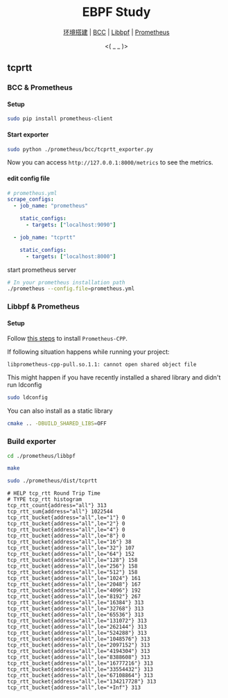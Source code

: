 <div align="center">

<h1>EBPF Study</h1>

[环境搭建](./SETUP.md) | [BCC](./bcc) | [Libbpf](./libbpf) | [Prometheus](./prometheus)

<( \_ \_ )>

</div>

## tcprtt

### BCC & Prometheus

#### Setup

```sh
sudo pip install prometheus-client
```

#### Start exporter

```sh
sudo python ./prometheus/bcc/tcprtt_exporter.py
```

Now you can access `http://127.0.0.1:8000/metrics` to see the metrics.

#### edit config file

```yml
# prometheus.yml
scrape_configs:
  - job_name: "prometheus"

    static_configs:
      - targets: ["localhost:9090"]

  - job_name: "tcprtt"

    static_configs:
      - targets: ["localhost:8000"]
```

start prometheus server

```sh
# In your prometheus installation path
./prometheus --config.file=prometheus.yml
```

### Libbpf & Prometheus

#### Setup

Follow [this steps](https://jupp0r.github.io/prometheus-cpp/#autotoc_md4) to install `Prometheus-CPP`.

If following situation happens while running your project:

```
libprometheus-cpp-pull.so.1.1: cannot open shared object file
```

This might happen if you have recently installed a shared library and didn't run ldconfig

```sh
sudo ldconfig
```

You can also install as a static library

```sh
cmake .. -DBUILD_SHARED_LIBS=OFF
```

### Build exporter

```sh
cd ./prometheus/libbpf
```

```sh
make
```

```sh
sudo ./prometheus/dist/tcprtt
```

```
# HELP tcp_rtt Round Trip Time
# TYPE tcp_rtt histogram
tcp_rtt_count{address="all"} 313
tcp_rtt_sum{address="all"} 1022544
tcp_rtt_bucket{address="all",le="1"} 0
tcp_rtt_bucket{address="all",le="2"} 0
tcp_rtt_bucket{address="all",le="4"} 0
tcp_rtt_bucket{address="all",le="8"} 0
tcp_rtt_bucket{address="all",le="16"} 38
tcp_rtt_bucket{address="all",le="32"} 107
tcp_rtt_bucket{address="all",le="64"} 152
tcp_rtt_bucket{address="all",le="128"} 158
tcp_rtt_bucket{address="all",le="256"} 158
tcp_rtt_bucket{address="all",le="512"} 158
tcp_rtt_bucket{address="all",le="1024"} 161
tcp_rtt_bucket{address="all",le="2048"} 167
tcp_rtt_bucket{address="all",le="4096"} 192
tcp_rtt_bucket{address="all",le="8192"} 267
tcp_rtt_bucket{address="all",le="16384"} 313
tcp_rtt_bucket{address="all",le="32768"} 313
tcp_rtt_bucket{address="all",le="65536"} 313
tcp_rtt_bucket{address="all",le="131072"} 313
tcp_rtt_bucket{address="all",le="262144"} 313
tcp_rtt_bucket{address="all",le="524288"} 313
tcp_rtt_bucket{address="all",le="1048576"} 313
tcp_rtt_bucket{address="all",le="2097152"} 313
tcp_rtt_bucket{address="all",le="4194304"} 313
tcp_rtt_bucket{address="all",le="8388608"} 313
tcp_rtt_bucket{address="all",le="16777216"} 313
tcp_rtt_bucket{address="all",le="33554432"} 313
tcp_rtt_bucket{address="all",le="67108864"} 313
tcp_rtt_bucket{address="all",le="134217728"} 313
tcp_rtt_bucket{address="all",le="+Inf"} 313
```
